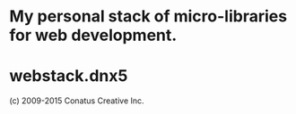 
My personal stack of micro-libraries for web development.
=======
webstack.dnx5
========

(c) 2009-2015 Conatus Creative Inc.
